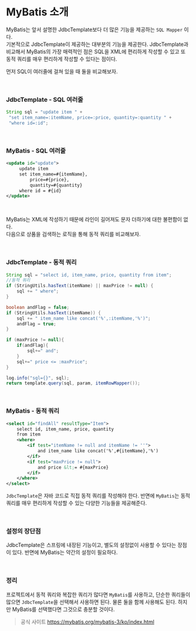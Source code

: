# MyBatis 소개
MyBatis는 앞서 설명한 JdbcTemplate보다 더 많은 기능을 제공하는 ```SQL Mapper``` 이다.<br>
기본적으로 JdbcTemplate이 제공하는 대부분의 기능을 제공한다.
JdbcTemplate과 비교해서 MyBatis의 가장 매력적인 점은 SQL을 XML에 편리하게 작성할 수 있고 또 동적 쿼리를 매우 편리하게 작성할 수 있다는 점이다.

먼저 SQL이 여러줄에 걸쳐 있을 때 둘을 비교해보자.

<br>

### JdbcTemplate - SQL 여러줄
```java
String sql = "update item " +
 "set item_name=:itemName, price=:price, quantity=:quantity " +
 "where id=:id"; 
```

<br>

### MyBatis - SQL 여러줄
```xml
<update id="update">
     update item
     set item_name=#{itemName},
         price=#{price},
         quantity=#{quantity}
     where id = #{id}
</update>
```

<br>

MyBatis는 XML에 작성하기 때문에 라인이 길어져도 문자 더하기에 대한 불편함이 없다.<br>
다음으로 상품을 검색하는 로직을 통해 동적 쿼리를 비교해보자.

<br>

### JdbcTemplate - 동적 쿼리
```java
String sql = "select id, item_name, price, quantity from item";
//동적 쿼리
if (StringUtils.hasText(itemName) || maxPrice != null) {
    sql += " where";
}

boolean andFlag = false;
if (StringUtils.hasText(itemName)) {
    sql += " item_name like concat('%',:itemName,'%')";
    andFlag = true;
}

if (maxPrice != null){
    if(andFlag){
        sql+=" and";
    }
    sql+=" price <= :maxPrice";
}

log.info("sql={}", sql);
return template.query(sql, param, itemRowMapper());
```

<br>

### MyBatis - 동적 쿼리
```xml
<select id="findAll" resultType="Item">
    select id, item_name, price, quantity
    from item
    <where>
        <if test="itemName != null and itemName != ''">
            and item_name like concat('%',#{itemName},'%')
        </if>
        <if test="maxPrice != null">
            and price &lt;= #{maxPrice}
        </if>
    </where>
</select>
```

```JdbcTemplate```은 자바 코드로 직접 동적 쿼리를 작성해야 한다. 반면에 ```MyBatis```는 동적 쿼리를 매우 편리하게 작성할 수 있는 다양한 기능들을 제공해준다.

<br>

### 설정의 장단점
JdbcTemplate은 스프링에 내장된 기능이고, 별도의 설정없이 사용할 수 있다는 장점이 있다. 반면에 MyBatis는 약간의 설정이 필요하다.

<br>

### 정리
프로젝트에서 동적 쿼리와 복잡한 쿼리가 많다면 ```MyBatis```를 사용하고, 단순한 쿼리들이 많으면 ```JdbcTemplate```을 선택해서 사용하면 된다. 물론 둘을 함께 사용해도 된다. 하지만 MyBatis를 선택했다면 그것으로 충분할 것이다.

> 공식 사이트
> https://mybatis.org/mybatis-3/ko/index.html